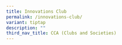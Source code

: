 ```yaml
---
title: Innovations Club
permalink: /innovations-club/
variant: tiptap
description: ""
third_nav_title: CCA (Clubs and Societies)
---
```

